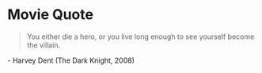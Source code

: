 # Movie Quote

> You either die a hero, or you live long enough to see yourself become the villain.

\- Harvey Dent
(The Dark Knight, 2008)